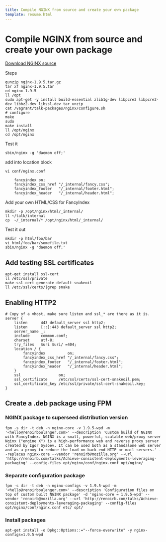 ```yaml
---
title: Compile NGINX from source and create your own package
template: resume.html
---
```


# Compile NGINX from source and create your own package

[Download NGINX source](http://nginx.org/en/download.html)

Steps

```
gunzip nginx-1.9.5.tar.gz
tar xf nginx-1.9.5.tar
cd nginx-1.9.5
ll /opt
sudo apt-get -y install build-essential zlib1g-dev libpcre3 libpcre3-dev libbz2-dev libssl-dev tar unzip
cat /vagrant/talk-packages/nginx/configure.sh
# configure
make
sudo
make install
ll /opt/nginx
cd /opt/nginx
```

Test it

```
sbin/nginx -g 'daemon off;'
```

add into location block

```
vi conf/nginx.conf

    fancyindex on;
    fancyindex_css_href "/_internal/fancy.css";
    fancyindex_footer   "/_internal/footer.html";
    fancyindex_header   "/_internal/header.html";
```

Add your own HTML/CSS for FancyIndex

```
mkdir -p /opt/nginx/html/_internal/
ll ~/talk/internal
cp  ~/_internal/* /opt/nginx/html/_internal/
```

Test it out

```
mkdir -p html/foo/bar
vi html/foo/bar/somefile.txt
sbin/nginx -g 'daemon off;'
```


## Add testing SSL certificates


    apt-get install ssl-cert
    ll /etc/ssl/private
    make-ssl-cert generate-default-snakeoil
    ll /etc/ssl/certs/|grep snake


## Enabling HTTP2


    # Copy of a vhost, make sure listen and ssl_* are there as it is.
    server {
        listen      443 default_server ssl http2;
        listen      [::]:443 default_server ssl http2;
        server_name _;
        include     common.conf;
        charset     utf-8;
        try_files   $uri $uri/ =404;
        location / {
            fancyindex          on;
            fancyindex_css_href "/_internal/fancy.css";
            fancyindex_footer   "/_internal/footer.html";
            fancyindex_header   "/_internal/header.html";
        }
        ssl                 on;
        ssl_certificate     /etc/ssl/certs/ssl-cert-snakeoil.pem;
        ssl_certificate_key /etc/ssl/private/ssl-cert-snakeoil.key;
    }

## Create a .deb package using FPM

### NGINX package to superseed distribution version

    fpm -s dir -t deb -n nginx-core -v 1.9.5-wpd -m '<hello@renoirboulanger.com>' --description 'Custom build of NGINX with FancyIndex. NGINX is a small, powerful, scalable web/proxy server Nginx ("engine X") is a high-performance web and reverse proxy server created by Igor Sysoev. It can be used both as a standalone web server and as a proxy to reduce the load on back-end HTTP or mail servers.' --replaces nginx-core --vendor 'renoirb@mozilla.org' --url 'http://renoirb.com/talks/Achieve-consistent-deployments-leveraging-packaging' --config-files opt/nginx/conf/nginx.conf opt/nginx/

### Separate configuration package

    fpm -s dir -t deb -n nginx-configs -v 1.9.5-wpd -m '<hello@renoirboulanger.com>' --description 'Configuration files on top of custom built NGINX package' -d 'nginx-core = 1.9.5-wpd' --vendor 'renoirb@mozilla.org' --url 'http://renoirb.com/talks/Achieve-consistent-deployments-leveraging-packaging' --config-files opt/nginx/conf/nginx.conf etc/ opt/

### Install packages

    apt-get install -o Dpkg::Options::="--force-overwrite" -y nginx-configs=1.9.5-wpd

